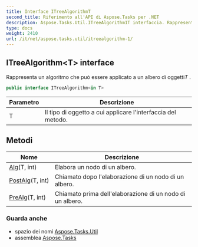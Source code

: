 ```yaml
---
title: Interface ITreeAlgorithmT
second_title: Riferimento all'API di Aspose.Tasks per .NET
description: Aspose.Tasks.Util.ITreeAlgorithm1T interfaccia. Rappresenta un algoritmo che può essere applicato a un albero di oggettiT .
type: docs
weight: 2410
url: /it/net/aspose.tasks.util/itreealgorithm-1/
---
```

## ITreeAlgorithm&lt;T&gt; interface

Rappresenta un algoritmo che può essere applicato a un albero di oggetti*T* .

```csharp
public interface ITreeAlgorithm<in T>
```

| Parametro | Descrizione |
| --- | --- |
| T | Il tipo di oggetto a cui applicare l'interfaccia del metodo. |

## Metodi

| Nome | Descrizione |
| --- | --- |
| [Alg](../../aspose.tasks.util/itreealgorithm-1/alg/)(T, int) | Elabora un nodo di un albero. |
| [PostAlg](../../aspose.tasks.util/itreealgorithm-1/postalg/)(T, int) | Chiamato dopo l'elaborazione di un nodo di un albero. |
| [PreAlg](../../aspose.tasks.util/itreealgorithm-1/prealg/)(T, int) | Chiamato prima dell'elaborazione di un nodo di un albero. |

### Guarda anche

* spazio dei nomi [Aspose.Tasks.Util](../../aspose.tasks.util/)
* assemblea [Aspose.Tasks](../../)


